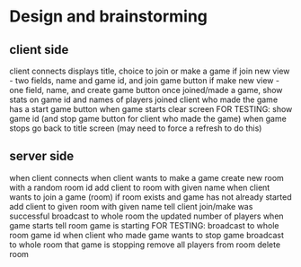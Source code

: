 # Design and brainstorming

## client side
client connects
  displays title, choice to join or make a game
  if join
    new view - two fields, name and game id, and join game button
  if make
    new view - one field, name, and create game button
  once joined/made a game, show stats on game id and names of players joined
    client who made the game has a start game button
  when game starts
    clear screen
    FOR TESTING: show game id (and stop game button for client who made the game)
  when game stops
    go back to title screen (may need to force a refresh to do this)

## server side
when client connects
  when client wants to make a game
    create new room with a random room id
    add client to room with given name
  when client wants to join a game (room)
    if room exists and game has not already started
      add client to given room with given name
  tell client join/make was successful
    broadcast to whole room the updated number of players
  when game starts
    tell room game is starting
    FOR TESTING: broadcast to whole room game id
  when client who made game wants to stop game
    broadcast to whole room that game is stopping
    remove all players from room
    delete room
